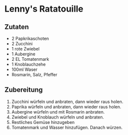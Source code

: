# Lenny's Ratatouille
## Zutaten
- 2 Papkrikaschoten 
- 2 Zucchini 
- 1 rote Zwiebel 
- 1 Aubergine 
- 2 EL Tomatenmark 
- 1 Knoblauchzehe 
- 100ml Waser 
- Rosmarin, Salz, Pfeffer
## Zubereitung
1. Zucchini würfeln und anbraten, dann wieder raus holen. 
2. Paprika würfeln und anbraten, dann wieder raus holen.
3. Aubergine würfeln und mit Rosmarin anbraten.
4. Zwiebel und Knoblauch würfeln und anbraten.
5. Restliches Gemüse hinzugeben
6. Tomatenmark und Wasser hinzufügen. Danach würzen. 

